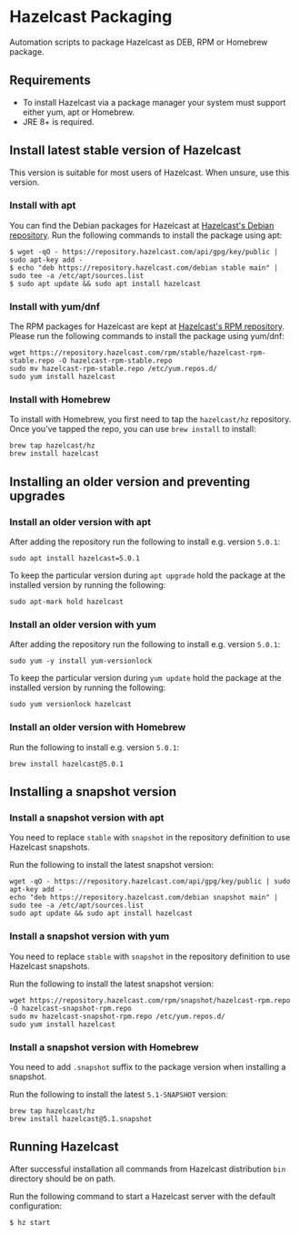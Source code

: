 # Hazelcast Packaging

Automation scripts to package Hazelcast as DEB, RPM or Homebrew package.

## Requirements

- To install Hazelcast via a package manager your system must support 
either yum, apt or Homebrew.  
- JRE 8+ is required.

## Install latest stable version of Hazelcast

This version is suitable for most users of Hazelcast. When unsure, use 
this version.

### Install with apt

You can find the Debian packages for Hazelcast at
[Hazelcast's Debian repository](https://repository.hazelcast.com/debian).
Run the following commands to install the package using apt:

```
$ wget -qO - https://repository.hazelcast.com/api/gpg/key/public | sudo apt-key add -
$ echo "deb https://repository.hazelcast.com/debian stable main" | sudo tee -a /etc/apt/sources.list
$ sudo apt update && sudo apt install hazelcast
```

### Install with yum/dnf

The RPM packages for Hazelcast are kept at 
[Hazelcast's RPM repository](https://repository.hazelcast.com/rpm/).
Please run the following commands to install the package using yum/dnf:

```
wget https://repository.hazelcast.com/rpm/stable/hazelcast-rpm-stable.repo -O hazelcast-rpm-stable.repo
sudo mv hazelcast-rpm-stable.repo /etc/yum.repos.d/
sudo yum install hazelcast
```

### Install with Homebrew

To install with Homebrew, you first need to tap the `hazelcast/hz`
repository. Once you’ve tapped the repo, you can use `brew install` to
install:

```
brew tap hazelcast/hz
brew install hazelcast
```

## Installing an older version and preventing upgrades

### Install an older version with apt

After adding the repository run the following to install e.g.
version `5.0.1`:

```
sudo apt install hazelcast=5.0.1
```

To keep the particular version during `apt upgrade` hold the package at
the installed version by running the following:

```
sudo apt-mark hold hazelcast
```

### Install an older version with yum

After adding the repository run the following to install e.g. 
version `5.0.1`: 

```
sudo yum -y install yum-versionlock

```

To keep the particular version during `yum update` hold the package at
the installed version by running the following:

```
sudo yum versionlock hazelcast
```

### Install an older version with Homebrew

Run the following to install e.g. version `5.0.1`:

```
brew install hazelcast@5.0.1
```

## Installing a snapshot version

### Install a snapshot version with apt

You need to replace `stable` with `snapshot` in the repository
definition to use Hazelcast snapshots.

Run the following to install the latest snapshot version:

```
wget -qO - https://repository.hazelcast.com/api/gpg/key/public | sudo apt-key add -
echo "deb https://repository.hazelcast.com/debian snapshot main" | sudo tee -a /etc/apt/sources.list
sudo apt update && sudo apt install hazelcast
```

### Install a snapshot version with yum

You need to replace `stable` with `snapshot` in the repository
definition to use Hazelcast snapshots.

Run the following to install the latest snapshot version:

```
wget https://repository.hazelcast.com/rpm/snapshot/hazelcast-rpm.repo -O hazelcast-snapshot-rpm.repo
sudo mv hazelcast-snapshot-rpm.repo /etc/yum.repos.d/
sudo yum install hazelcast
```

### Install a snapshot version with Homebrew

You need to add `.snapshot` suffix to the package version when 
installing a snapshot. 

Run the following to install the latest `5.1-SNAPSHOT` version:

```
brew tap hazelcast/hz
brew install hazelcast@5.1.snapshot
```

## Running Hazelcast

After successful installation all commands from Hazelcast distribution
`bin` directory should be on path.

Run the following command to start a Hazelcast server with the default configuration:

```
$ hz start
``` 
